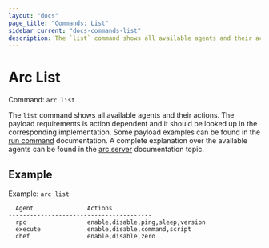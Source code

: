 ```yaml
---
layout: "docs"
page_title: "Commands: List"
sidebar_current: "docs-commands-list"
description: The `list` command shows all available agents and their actions.
---
```


# Arc List

Command: `arc list`

The `list` command shows all available agents and their actions. The payload requirements is action dependent
and it should be looked up in the corresponding implementation. Some payload examples can be found in the
[run command](/docs/commands/run.html) documentation. A complete explanation over the available agents can be found
in the [arc server](/docs/server/agents.html) documentation topic.

## Example

Example: `arc list`

```text
  Agent               Actions
----------------------------------------
  rpc                 enable,disable,ping,sleep,version
  execute             enable,disable,command,script
  chef                enable,disable,zero
```